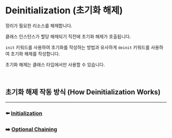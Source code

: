 # Deinitialization (초기화 해제)

정리가 필요한 리소스를 해제합니다.

클래스 인스턴스가 할당 해제되기 직전에 초기화 해제가 호출됩니다.

`init` 키워드를 사용하여 초기화를 작성하는 방법과 유사하게 `deinit` 키워드를 사용하여 초기화 해제를 작성합니다.

초기화 해제는 클래스 타입에서만 사용할 수 있습니다.

<br>

## 초기화 해제 작동 방식 (How Deinitialization Works)




































***

### ⬅️ [Initialization](https://github.com/Developer-Nova/Swift-Documentation/blob/main/Swift%20Documentation/2.Language%20Guide/14.Initialization.md)

### ➡️ [Optional Chaining](https://github.com/Developer-Nova/Swift-Documentation/blob/main/Swift%20Documentation/2.Language%20Guide/16.Optional%20Chaining.md)
